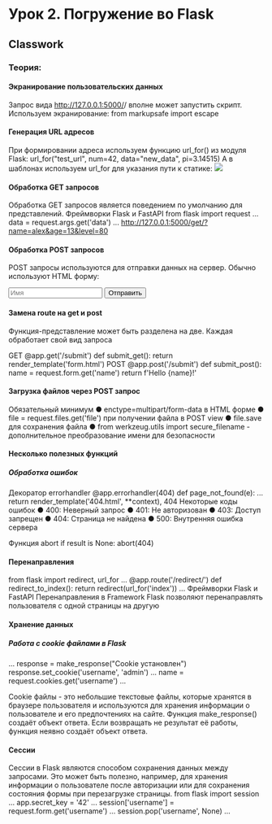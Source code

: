 # Урок 2. Погружение во Flask

## Classwork

### Теория:

#### Экранирование пользовательских данных

Запрос вида http://127.0.0.1:5000/<script>alert("I am haсker")</script>/ вполне
может запустить скрипт. Используем экранирование:
from markupsafe import escape

#### Генерация URL адресов

При формировании адреса используем функцию url_for() из модуля Flask:
url_for("test_url", num=42, data="new_data", pi=3.14515)
А в шаблонах используем url_for для указания пути к статике:
<img src="{{ url_for('static', filename='image/foto.jpg') }}">

#### Обработка GET запросов

Обработка GET запросов является поведением по умолчанию для
представлений.
Фреймворки Flask и FastAPI
from flask import request
...
data = request.args.get('data')
...
http://127.0.0.1:5000/get/?name=alex&age=13&level=80

#### Обработка POST запросов

POST запросы используются для отправки данных на сервер. Обычно
используют HTML форму:
<form action="/submit" method="post">
 <input type="text" name="name" placeholder="Имя">
 <input type="submit" value="Отправить">
</form>

#### Замена route на get и post

Функция-представление может быть разделена на две. Каждая обработает свой вид запроса

GET
@app.get('/submit')
def submit_get():
return render_template('form.html')
POST
@app.post('/submit')
def submit_post():
name = request.form.get('name')
return f'Hello {name}!'

#### Загрузка файлов через POST запрос

Обязательный минимум
● enctype=multipart/form-data в HTML форме
● file = request.files.get('file') при получении файла в POST view
● file.save для сохранения файла
● from werkzeug.utils import secure_filename - дополнительное
преобразование имени для безопасности

#### Несколько полезных функций

##### Обработка ошибок

Декоратор errorhandler
@app.errorhandler(404)
def page_not_found(e):
...
return
render_template('404.html',
**context), 404
Некоторые коды ошибок
● 400: Неверный запрос
● 401: Не авторизован
● 403: Доступ запрещен
● 404: Страница не найдена
● 500: Внутренняя ошибка
сервера

Функция abort
if result is None:
abort(404)

#### Перенаправления

from flask import redirect, url_for
...
@app.route('/redirect/')
def redirect_to_index():
return redirect(url_for('index'))
...
Фреймворки Flask и FastAPI
Перенаправления в Framework Flask позволяют перенаправлять
пользователя с одной страницы на другую

#### Хранение данных

##### Работа с cookie файлами в Flask

...
response = make_response("Cookie установлен")
response.set_cookie('username', 'admin')
...
name = request.cookies.get('username')
...

Cookie файлы - это небольшие текстовые файлы, которые
хранятся в браузере пользователя и используются для хранения
информации о пользователе и его предпочтениях на сайте.
Функция make_response() создаёт объект ответа. Если
возвращать не результат её работы, функция неявно создаёт
объект ответа.

#### Сессии

Сессии в Flask являются способом сохранения данных между запросами. Это
может быть полезно, например, для хранения информации о пользователе после
авторизации или для сохранения состояния формы при перезагрузке страницы.
from flask import session
...
app.secret_key = '42'
...
session['username'] = request.form.get('username')
...
session.pop('username', None)
...

